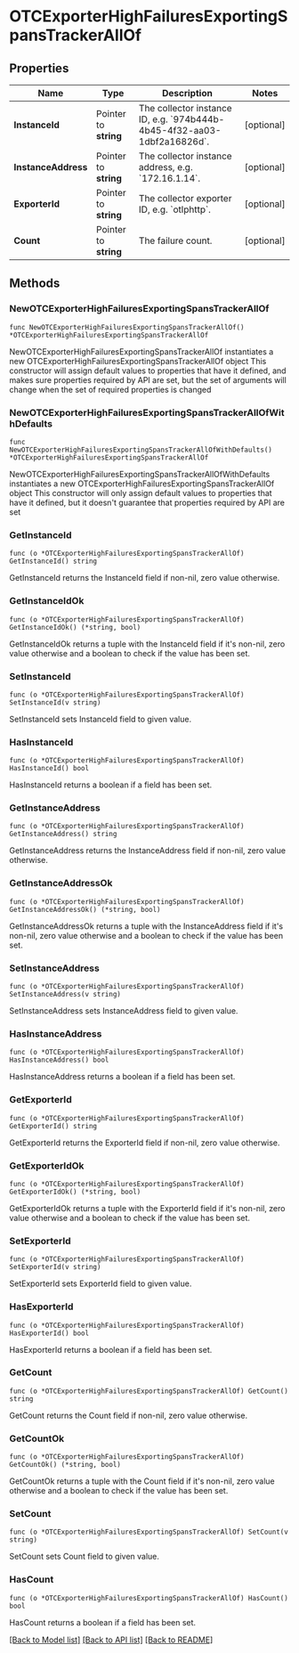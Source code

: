 # OTCExporterHighFailuresExportingSpansTrackerAllOf

## Properties

Name | Type | Description | Notes
------------ | ------------- | ------------- | -------------
**InstanceId** | Pointer to **string** | The collector instance ID, e.g. &#x60;974b444b-4b45-4f32-aa03-1dbf2a16826d&#x60;. | [optional] 
**InstanceAddress** | Pointer to **string** | The collector instance address, e.g. &#x60;172.16.1.14&#x60;. | [optional] 
**ExporterId** | Pointer to **string** | The collector exporter ID, e.g. &#x60;otlphttp&#x60;. | [optional] 
**Count** | Pointer to **string** | The failure count. | [optional] 

## Methods

### NewOTCExporterHighFailuresExportingSpansTrackerAllOf

`func NewOTCExporterHighFailuresExportingSpansTrackerAllOf() *OTCExporterHighFailuresExportingSpansTrackerAllOf`

NewOTCExporterHighFailuresExportingSpansTrackerAllOf instantiates a new OTCExporterHighFailuresExportingSpansTrackerAllOf object
This constructor will assign default values to properties that have it defined,
and makes sure properties required by API are set, but the set of arguments
will change when the set of required properties is changed

### NewOTCExporterHighFailuresExportingSpansTrackerAllOfWithDefaults

`func NewOTCExporterHighFailuresExportingSpansTrackerAllOfWithDefaults() *OTCExporterHighFailuresExportingSpansTrackerAllOf`

NewOTCExporterHighFailuresExportingSpansTrackerAllOfWithDefaults instantiates a new OTCExporterHighFailuresExportingSpansTrackerAllOf object
This constructor will only assign default values to properties that have it defined,
but it doesn't guarantee that properties required by API are set

### GetInstanceId

`func (o *OTCExporterHighFailuresExportingSpansTrackerAllOf) GetInstanceId() string`

GetInstanceId returns the InstanceId field if non-nil, zero value otherwise.

### GetInstanceIdOk

`func (o *OTCExporterHighFailuresExportingSpansTrackerAllOf) GetInstanceIdOk() (*string, bool)`

GetInstanceIdOk returns a tuple with the InstanceId field if it's non-nil, zero value otherwise
and a boolean to check if the value has been set.

### SetInstanceId

`func (o *OTCExporterHighFailuresExportingSpansTrackerAllOf) SetInstanceId(v string)`

SetInstanceId sets InstanceId field to given value.

### HasInstanceId

`func (o *OTCExporterHighFailuresExportingSpansTrackerAllOf) HasInstanceId() bool`

HasInstanceId returns a boolean if a field has been set.

### GetInstanceAddress

`func (o *OTCExporterHighFailuresExportingSpansTrackerAllOf) GetInstanceAddress() string`

GetInstanceAddress returns the InstanceAddress field if non-nil, zero value otherwise.

### GetInstanceAddressOk

`func (o *OTCExporterHighFailuresExportingSpansTrackerAllOf) GetInstanceAddressOk() (*string, bool)`

GetInstanceAddressOk returns a tuple with the InstanceAddress field if it's non-nil, zero value otherwise
and a boolean to check if the value has been set.

### SetInstanceAddress

`func (o *OTCExporterHighFailuresExportingSpansTrackerAllOf) SetInstanceAddress(v string)`

SetInstanceAddress sets InstanceAddress field to given value.

### HasInstanceAddress

`func (o *OTCExporterHighFailuresExportingSpansTrackerAllOf) HasInstanceAddress() bool`

HasInstanceAddress returns a boolean if a field has been set.

### GetExporterId

`func (o *OTCExporterHighFailuresExportingSpansTrackerAllOf) GetExporterId() string`

GetExporterId returns the ExporterId field if non-nil, zero value otherwise.

### GetExporterIdOk

`func (o *OTCExporterHighFailuresExportingSpansTrackerAllOf) GetExporterIdOk() (*string, bool)`

GetExporterIdOk returns a tuple with the ExporterId field if it's non-nil, zero value otherwise
and a boolean to check if the value has been set.

### SetExporterId

`func (o *OTCExporterHighFailuresExportingSpansTrackerAllOf) SetExporterId(v string)`

SetExporterId sets ExporterId field to given value.

### HasExporterId

`func (o *OTCExporterHighFailuresExportingSpansTrackerAllOf) HasExporterId() bool`

HasExporterId returns a boolean if a field has been set.

### GetCount

`func (o *OTCExporterHighFailuresExportingSpansTrackerAllOf) GetCount() string`

GetCount returns the Count field if non-nil, zero value otherwise.

### GetCountOk

`func (o *OTCExporterHighFailuresExportingSpansTrackerAllOf) GetCountOk() (*string, bool)`

GetCountOk returns a tuple with the Count field if it's non-nil, zero value otherwise
and a boolean to check if the value has been set.

### SetCount

`func (o *OTCExporterHighFailuresExportingSpansTrackerAllOf) SetCount(v string)`

SetCount sets Count field to given value.

### HasCount

`func (o *OTCExporterHighFailuresExportingSpansTrackerAllOf) HasCount() bool`

HasCount returns a boolean if a field has been set.


[[Back to Model list]](../README.md#documentation-for-models) [[Back to API list]](../README.md#documentation-for-api-endpoints) [[Back to README]](../README.md)


